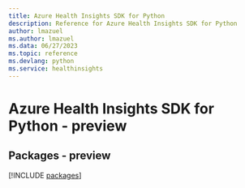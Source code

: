 ```yaml
---
title: Azure Health Insights SDK for Python
description: Reference for Azure Health Insights SDK for Python
author: lmazuel
ms.author: lmazuel
ms.data: 06/27/2023
ms.topic: reference
ms.devlang: python
ms.service: healthinsights
---
```

# Azure Health Insights SDK for Python - preview
## Packages - preview
[!INCLUDE [packages](health-insights-index.md)]